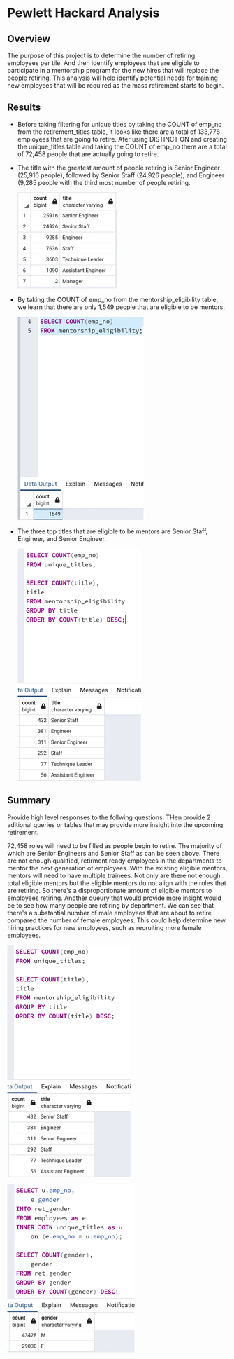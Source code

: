 # Pewlett Hackard Analysis

## Overview

  The purpose of this project is to determine the number of retiring employees per tile. And then identify employees that are eligible to participate in a mentorship program for the new hires that will replace the people retiring. This analysis will help identify potential needs for training new employees that will be required as the mass retirement starts to begin.

## Results

- Before taking filtering for unique titles by taking the COUNT of emp_no from the retirement_titles table, it looks like there are a total of 133,776 employees
  that are going to retire. Afer using DISTINCT ON and creating the unique_titles table and taking the COUNT of emp_no there are a total of 72,458 people that 
  are actually going to retire. 

- The title with the greatest amount of people retiring is Senior Engineer (25,916 people), followed by Senior Staff (24,926 people), and Engineer (9,285 people
  with the third most number of people retiring.
  
  ![](/Resources/retiring_titles.png)

- By taking the COUNT of emp_no from the mentorship_eligibility table, we learn that there are only 1,549 people that are eligible to be mentors.

  ![](/Resources/mentorship_count.png)
  
- The three top titles that are eligible to be mentors are Senior Staff, Engineer, and Senior Engineer.

  ![](/Resources/mentor_titles_count.png)
  


## Summary

Provide high level responses to the follwing questions. THen provide 2 aditional queries or tables that may provide more insight into the upcoming retirement.

72,458 roles will need to be filled as people begin to retire. The majority of which are Senior Engineers and Senior Staff as can be seen above. There are not enough qualified, retirment ready employees in the departments to mentor the next generation of employees. With the existing eligible mentors, mentors will need to have multiple trainees. Not only are there not enough total eligible mentors but the eligible mentors do not align with the roles that are retiring. So there's a disproportionate amount of eligible mentors to employees retiring. Another queury that would provide more insight would be to see how many people are retiring by department. We can see that there's a substantial number of male employees that are about to retire compared the number of female employees. This could help determine new hiring practices for new employees, such as recruiting more female employees.

![](/Resources/mentor_titles_count.png)

![](/Resources/ret_gender.png)
